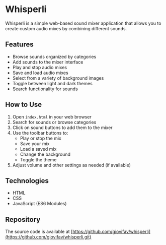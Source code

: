 # Whisperli

Whisperli is a simple web-based sound mixer application that allows you to create custom audio mixes by combining different sounds.

## Features

- Browse sounds organized by categories
- Add sounds to the mixer interface
- Play and stop audio mixes
- Save and load audio mixes
- Select from a variety of background images
- Toggle between light and dark themes
- Search functionality for sounds

## How to Use

1. Open `index.html` in your web browser
2. Search for sounds or browse categories
3. Click on sound buttons to add them to the mixer
4. Use the toolbar buttons to:
   - Play or stop the mix
   - Save your mix
   - Load a saved mix
   - Change the background
   - Toggle the theme
5. Adjust volume and other settings as needed (if available)

## Technologies

- HTML
- CSS
- JavaScript (ES6 Modules)

## Repository

The source code is available at [https://github.com/giovifav/whisperli](https://github.com/giovifav/whisperli.git)
